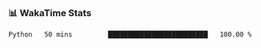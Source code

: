 ### 📊 WakaTime Stats
<!--START_SECTION:waka-->

```txt
Python   50 mins         █████████████████████████   100.00 %
```

<!--END_SECTION:waka-->

